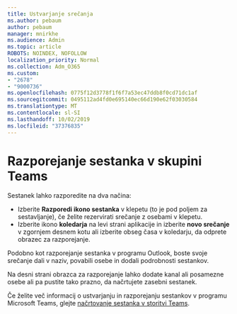 ```yaml
---
title: Ustvarjanje srečanja
ms.author: pebaum
author: pebaum
manager: mnirkhe
ms.audience: Admin
ms.topic: article
ROBOTS: NOINDEX, NOFOLLOW
localization_priority: Normal
ms.collection: Adm_O365
ms.custom:
- "2678"
- "9000736"
ms.openlocfilehash: 0775f12d3778f1f6f7a53ec47ddb8f0cd71dc1af
ms.sourcegitcommit: 0495112ad4fd0e695140ec66d190e62f03030584
ms.translationtype: MT
ms.contentlocale: sl-SI
ms.lasthandoff: 10/02/2019
ms.locfileid: "37376835"
---
```

# <a name="schedule-a-meeting-in-teams"></a>Razporejanje sestanka v skupini Teams

Sestanek lahko razporedite na dva načina: 

- Izberite **Razporedi ikono sestanka** v klepetu (to je pod poljem za sestavljanje), če želite rezervirati srečanje z osebami v klepetu.
- Izberite ikono **koledarja** na levi strani aplikacije in izberite **novo srečanje** v zgornjem desnem kotu ali izberite obseg časa v koledarju, da odprete obrazec za razporejanje.

Podobno kot razporejanje sestanka v programu Outlook, boste svoje srečanje dali v naziv, povabili osebe in dodali podrobnosti sestankov.

Na desni strani obrazca za razporejanje lahko dodate kanal ali posamezne osebe ali pa pustite tako prazno, da načrtujete zasebni sestanek.

Če želite več informacij o ustvarjanju in razporejanju sestankov v programu Microsoft Teams, glejte [načrtovanje sestanka v storitvi Teams](https://support.office.com/article/Schedule-a-meeting-in-Teams-943507a9-8583-4c58-b5d2-8ec8265e04e5).